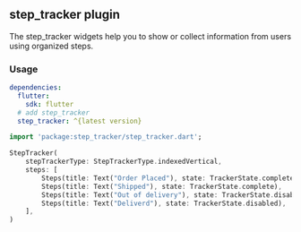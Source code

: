 ## step_tracker plugin

The step_tracker widgets help you to show or collect information from users using organized steps.

### Usage

```yaml
dependencies:
  flutter:
    sdk: flutter
  # add step_tracker
  step_tracker: ^{latest version}
```

```dart
import 'package:step_tracker/step_tracker.dart';
```

```dart
StepTracker(
    stepTrackerType: StepTrackerType.indexedVertical,
    steps: [
        Steps(title: Text("Order Placed"), state: TrackerState.complete),
        Steps(title: Text("Shipped"), state: TrackerState.complete),
        Steps(title: Text("Out of delivery"), state: TrackerState.disabled),
        Steps(title: Text("Deliverd"), state: TrackerState.disabled),
    ],
)
```
